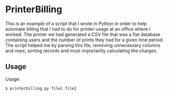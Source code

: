 # PrinterBilling

This is an example of a script that I wrote in Python in order to help automate billing that I had to do for printer usage at an office where I worked. The printer we had generated a CSV file that was a flat database containing users and the number of prints they had for a given time period. The script helped me by parsing this file, removing unnecessary columns and rows, sorting records and most importantly calculating the charges.

## Usage

Usage:

    $ printerbilling.py file1 file2
